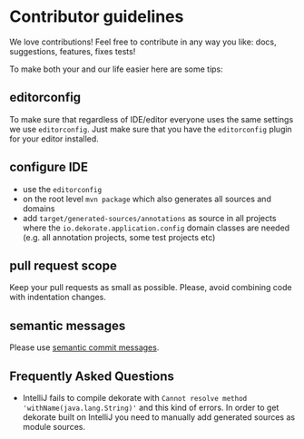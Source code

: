 # Contributor guidelines

We love contributions! 
Feel free to contribute in any way you like: docs, suggestions, features, fixes tests!

To make both your and our life easier here are some tips:

## editorconfig

To make sure that regardless of IDE/editor everyone uses the same settings we use `editorconfig`. 
Just make sure that you have the `editorconfig` plugin for your editor installed.

## configure IDE

* use the `editorconfig` 
* on the root level `mvn package` which also generates all sources and domains
* add `target/generated-sources/annotations` as source in all projects where the `io.dekorate.application.config` domain classes are needed (e.g. all annotation projects, some test projects etc)


## pull request scope

Keep your pull requests as small as possible.
Please, avoid combining code with indentation changes.

## semantic messages

Please use [semantic commit messages](https://seesparkbox.com/foundry/semantic_commit_messages).

## Frequently Asked Questions

* IntelliJ fails to compile dekorate with `Cannot resolve method 'withName(java.lang.String)'` and this kind of errors. 
In order to get dekorate built on IntelliJ you need to manually add generated sources as module sources.
